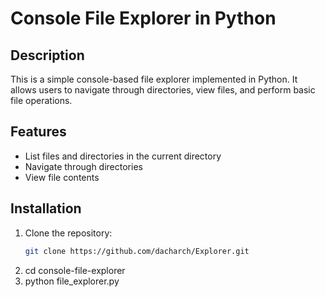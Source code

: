 # Console File Explorer in Python

## Description
This is a simple console-based file explorer implemented in Python. It allows users to navigate through directories, view files, and perform basic file operations.

## Features
- List files and directories in the current directory
- Navigate through directories
- View file contents

## Installation
1. Clone the repository:
   ```bash
   git clone https://github.com/dacharch/Explorer.git
2. cd console-file-explorer
3. python file_explorer.py


